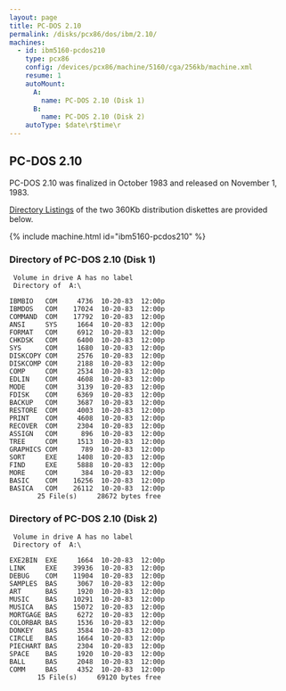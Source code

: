 ```yaml
---
layout: page
title: PC-DOS 2.10
permalink: /disks/pcx86/dos/ibm/2.10/
machines:
  - id: ibm5160-pcdos210
    type: pcx86
    config: /devices/pcx86/machine/5160/cga/256kb/machine.xml
    resume: 1
    autoMount:
      A:
        name: PC-DOS 2.10 (Disk 1)
      B:
        name: PC-DOS 2.10 (Disk 2)
    autoType: $date\r$time\r
---
```


PC-DOS 2.10
-----------

PC-DOS 2.10 was finalized in October 1983 and released on November 1, 1983.

[Directory Listings](#directory-of-pc-dos-210-disk-1) of the two 360Kb distribution diskettes are provided below.

{% include machine.html id="ibm5160-pcdos210" %}

### Directory of PC-DOS 2.10 (Disk 1)

	 Volume in drive A has no label
	 Directory of  A:\
	
	IBMBIO   COM     4736  10-20-83  12:00p
	IBMDOS   COM    17024  10-20-83  12:00p
	COMMAND  COM    17792  10-20-83  12:00p
	ANSI     SYS     1664  10-20-83  12:00p
	FORMAT   COM     6912  10-20-83  12:00p
	CHKDSK   COM     6400  10-20-83  12:00p
	SYS      COM     1680  10-20-83  12:00p
	DISKCOPY COM     2576  10-20-83  12:00p
	DISKCOMP COM     2188  10-20-83  12:00p
	COMP     COM     2534  10-20-83  12:00p
	EDLIN    COM     4608  10-20-83  12:00p
	MODE     COM     3139  10-20-83  12:00p
	FDISK    COM     6369  10-20-83  12:00p
	BACKUP   COM     3687  10-20-83  12:00p
	RESTORE  COM     4003  10-20-83  12:00p
	PRINT    COM     4608  10-20-83  12:00p
	RECOVER  COM     2304  10-20-83  12:00p
	ASSIGN   COM      896  10-20-83  12:00p
	TREE     COM     1513  10-20-83  12:00p
	GRAPHICS COM      789  10-20-83  12:00p
	SORT     EXE     1408  10-20-83  12:00p
	FIND     EXE     5888  10-20-83  12:00p
	MORE     COM      384  10-20-83  12:00p
	BASIC    COM    16256  10-20-83  12:00p
	BASICA   COM    26112  10-20-83  12:00p
	       25 File(s)     28672 bytes free

### Directory of PC-DOS 2.10 (Disk 2)

	 Volume in drive A has no label
	 Directory of  A:\
	
	EXE2BIN  EXE     1664  10-20-83  12:00p
	LINK     EXE    39936  10-20-83  12:00p
	DEBUG    COM    11904  10-20-83  12:00p
	SAMPLES  BAS     3067  10-20-83  12:00p
	ART      BAS     1920  10-20-83  12:00p
	MUSIC    BAS    10291  10-20-83  12:00p
	MUSICA   BAS    15072  10-20-83  12:00p
	MORTGAGE BAS     6272  10-20-83  12:00p
	COLORBAR BAS     1536  10-20-83  12:00p
	DONKEY   BAS     3584  10-20-83  12:00p
	CIRCLE   BAS     1664  10-20-83  12:00p
	PIECHART BAS     2304  10-20-83  12:00p
	SPACE    BAS     1920  10-20-83  12:00p
	BALL     BAS     2048  10-20-83  12:00p
	COMM     BAS     4352  10-20-83  12:00p
	       15 File(s)     69120 bytes free
